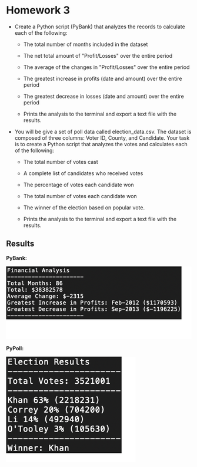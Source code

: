 # Homework 3

* Create a Python script (PyBank) that analyzes the records to calculate each of the following:


  * The total number of months included in the dataset



  * The net total amount of "Profit/Losses" over the entire period



  * The average of the changes in "Profit/Losses" over the entire period



  * The greatest increase in profits (date and amount) over the entire period



  * The greatest decrease in losses (date and amount) over the entire period



  * Prints the analysis to the terminal and export a text file with the results.


* You will be give a set of poll data called election_data.csv. The dataset is composed of three columns: Voter ID, County, and Candidate. Your task is to create a Python script that analyzes the votes and calculates each of the following:


  * The total number of votes cast



  * A complete list of candidates who received votes



  * The percentage of votes each candidate won



  * The total number of votes each candidate won



  * The winner of the election based on popular vote.

  * Prints the analysis to the terminal and export a text file with the results.


## Results
**PyBank:**

![Result_1](PyBank.png)

**PyPoll:**

![Result_2](PyPoll.png)

